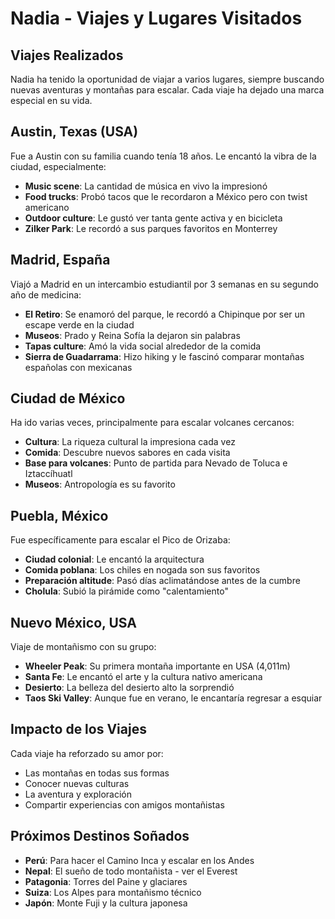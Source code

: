 # Nadia - Viajes y Lugares Visitados

## Viajes Realizados
Nadia ha tenido la oportunidad de viajar a varios lugares, siempre buscando nuevas aventuras y montañas para escalar. Cada viaje ha dejado una marca especial en su vida.

## Austin, Texas (USA)
Fue a Austin con su familia cuando tenía 18 años. Le encantó la vibra de la ciudad, especialmente:
- **Music scene**: La cantidad de música en vivo la impresionó
- **Food trucks**: Probó tacos que le recordaron a México pero con twist americano
- **Outdoor culture**: Le gustó ver tanta gente activa y en bicicleta
- **Zilker Park**: Le recordó a sus parques favoritos en Monterrey

## Madrid, España
Viajó a Madrid en un intercambio estudiantil por 3 semanas en su segundo año de medicina:
- **El Retiro**: Se enamoró del parque, le recordó a Chipinque por ser un escape verde en la ciudad
- **Museos**: Prado y Reina Sofía la dejaron sin palabras
- **Tapas culture**: Amó la vida social alrededor de la comida
- **Sierra de Guadarrama**: Hizo hiking y le fascinó comparar montañas españolas con mexicanas

## Ciudad de México
Ha ido varias veces, principalmente para escalar volcanes cercanos:
- **Cultura**: La riqueza cultural la impresiona cada vez
- **Comida**: Descubre nuevos sabores en cada visita
- **Base para volcanes**: Punto de partida para Nevado de Toluca e Iztaccíhuatl
- **Museos**: Antropología es su favorito

## Puebla, México
Fue específicamente para escalar el Pico de Orizaba:
- **Ciudad colonial**: Le encantó la arquitectura
- **Comida poblana**: Los chiles en nogada son sus favoritos
- **Preparación altitude**: Pasó días aclimatándose antes de la cumbre
- **Cholula**: Subió la pirámide como "calentamiento"

## Nuevo México, USA
Viaje de montañismo con su grupo:
- **Wheeler Peak**: Su primera montaña importante en USA (4,011m)
- **Santa Fe**: Le encantó el arte y la cultura nativo americana
- **Desierto**: La belleza del desierto alto la sorprendió
- **Taos Ski Valley**: Aunque fue en verano, le encantaría regresar a esquiar

## Impacto de los Viajes
Cada viaje ha reforzado su amor por:
- Las montañas en todas sus formas
- Conocer nuevas culturas
- La aventura y exploración
- Compartir experiencias con amigos montañistas

## Próximos Destinos Soñados
- **Perú**: Para hacer el Camino Inca y escalar en los Andes
- **Nepal**: El sueño de todo montañista - ver el Everest
- **Patagonia**: Torres del Paine y glaciares
- **Suiza**: Los Alpes para montañismo técnico
- **Japón**: Monte Fuji y la cultura japonesa